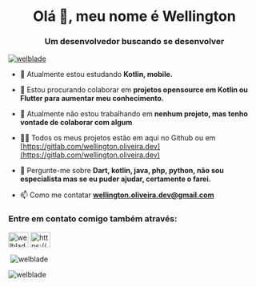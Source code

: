 <h1 align="center">Olá 👋, meu nome é Wellington</h1>
<h3 align="center">Um desenvolvedor buscando se desenvolver</h3>

<p align="left"> <a href="https://twitter.com/welblade" target="blank"><img src="https://img.shields.io/twitter/follow/welblade?logo=twitter&style=for-the-badge" alt="welblade" /></a> </p>

- 🌱 Atualmente estou estudando **Kotlin, mobile.**

- 👯 Estou procurando colaborar em **projetos opensource em Kotlin ou Flutter para aumentar meu conhecimento.**

- 🔭 Atualmente não estou trabalhando em **nenhum projeto, mas tenho vontade de colaborar com algum**

- 👨‍💻 Todos os meus projetos estão em aqui no Github ou em [https://gitlab.com/wellington.oliveira.dev](https://gitlab.com/wellington.oliveira.dev)

- 💬 Pergunte-me sobre **Dart, kotlin, java, php, python, não sou especialista mas se eu puder ajudar, certamente o farei.**

- 📫 Como me contatar **wellington.oliveira.dev@gmail.com**

<h3 align="left">Entre em contato comigo também através:</h3>
<p align="left">
<a href="https://twitter.com/welblade" target="blank"><img align="center" src="https://raw.githubusercontent.com/rahuldkjain/github-profile-readme-generator/master/src/images/icons/Social/twitter.svg" alt="welblade" height="30" width="40" /></a>
<a href="https://www.linkedin.com/in/wellington-oliveira-dos-santos-7963b891/" target="blank"><img align="center" src="https://raw.githubusercontent.com/rahuldkjain/github-profile-readme-generator/master/src/images/icons/Social/linked-in-alt.svg" alt="https://www.linkedin.com/in/wellington-oliveira-dos-santos-7963b891/" height="30" width="40" /></a>
</p>

<p>&nbsp;<img align="center" src="https://github-readme-stats.vercel.app/api?username=welblade&show_icons=true&locale=en&theme=ocean_dark" alt="welblade" /></p>
<p><img align="left" src="https://github-readme-stats.vercel.app/api/top-langs?username=welblade&show_icons=true&locale=en&layout=compact&theme=ocean_dark" alt="welblade" /></p>
